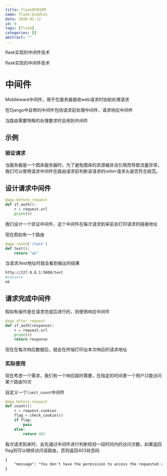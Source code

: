 ```yaml
---
title: flask的中间件
name: flask-middle1
date: 2020-02-12
id: 0
tags: [flask]
categories: []
abstract: ""
---
```



flask实现的中间件技术


<!--more-->


flask实现的中间件技术

<!--more-->

# 中间件

Middleware中间件，用于在服务器接收web请求时协助处理请求

在Django中自带的中间件包括请求前处理中间件，请求响应中间件

当路由需要特殊的处理要求时会用到中间件

## 示例

### 验证请求

当服务器是一个图床服务器时，为了避免图床的资源被非法引用而导致流量异常，我们可以使用请求中间件在路由请求前判断该请求的referr请求头是否符合规范。

## 设计请求中间件

```python
@app.before_request
def if_auth():
    r = request.url
    print(r)
```

我们设计一个验证中间件，这个中间件在每次请求到来前会打印请求的链接地址

现在假如有一个路由

```python
@app.route('/test')
def test():
    return "ok"
```

当请求/test地址时就会看到输出的结果

```bash
http://127.0.0.1:5000/test
#console
ok
```

## 请求完成中间件

假如有操作是在请求完成后进行的，则使用响应中间件

```python
@app.after_request
def if_auth(response):
    r = request.url
    print(r)
    return response
```

现在在每次响应数据后，就会在终端打印出本次响应的请求地址

### 实际使用

现在考虑一个需求，我们有一个响应超时需要，在指定的时间里一个用户只能访问某个路由10次

自定义一个`limit_count`中间件

```python
@app.before_request
def count():
    r = request.cookies
    flag = check_cookie(r)
    if flag:
        pass
    else:
        return 403
```

每次请求到来时，会先通过中间件进行判断校验一段时间内的访问次数，如果返回flag则可以继续访问该路由，否则返回403状态码

```html
{
    "message": "You don't have the permission to access the requested resource. It is either read-protected or not readable by the server."
}
```

